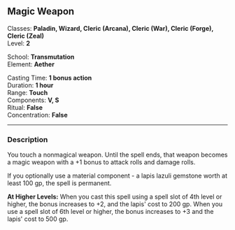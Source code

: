 ## Magic Weapon

Classes: **Paladin, Wizard, Cleric (Arcana), Cleric (War), Cleric (Forge), Cleric (Zeal)**  
Level: **2**  

School: **Transmutation**  
Element: **Aether**  

Casting Time: **1 bonus action**  
Duration: **1 hour**  
Range: **Touch**  
Components: **V, S**  
Ritual: **False**  
Concentration: **False**  

------

### Description

You touch a nonmagical weapon. Until the spell ends, that weapon becomes a magic weapon with a +1 bonus to attack rolls and damage rolls.

If you optionally use a material component - a lapis lazuli gemstone worth at least 100 gp, the spell is permanent.

**At Higher Levels:** When you cast this spell using a spell slot of 4th level or higher, the bonus increases to +2, and the lapis' cost to 200 gp. When you use a spell slot of 6th level or higher, the bonus increases to +3 and the lapis' cost to 500 gp.